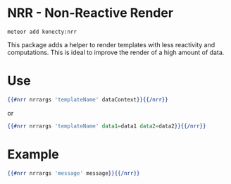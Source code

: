 # NRR - Non-Reactive Render

```shell
meteor add konecty:nrr
```

This package adds a helper to render templates with less reactivity and computations.
This is ideal to improve the render of a high amount of data.

# Use
```handlebars
{{#nrr nrrargs 'templateName' dataContext}}{{/nrr}}
```
or
```handlebars
{{#nrr nrrargs 'templateName' data1=data1 data2=data2}}{{/nrr}}
```

# Example
```handlebars
{{#nrr nrrargs 'message' message}}{{/nrr}}
```